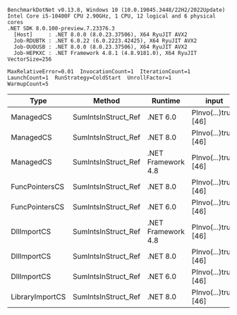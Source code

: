 ```

BenchmarkDotNet v0.13.8, Windows 10 (10.0.19045.3448/22H2/2022Update)
Intel Core i5-10400F CPU 2.90GHz, 1 CPU, 12 logical and 6 physical cores
.NET SDK 8.0.100-preview.7.23376.3
  [Host]     : .NET 8.0.0 (8.0.23.37506), X64 RyuJIT AVX2
  Job-RDUBTK : .NET 6.0.22 (6.0.2223.42425), X64 RyuJIT AVX2
  Job-OUOUSB : .NET 8.0.0 (8.0.23.37506), X64 RyuJIT AVX2
  Job-HEPKXC : .NET Framework 4.8.1 (4.8.9181.0), X64 RyuJIT VectorSize=256

MaxRelativeError=0.01  InvocationCount=1  IterationCount=1  
LaunchCount=1  RunStrategy=ColdStart  UnrollFactor=1  
WarmupCount=5  

```
| Type            | Method              | Runtime            | input                | Mean        | Error | Median      | Min         | Max         | Allocated |
|---------------- |-------------------- |------------------- |--------------------- |------------:|------:|------------:|------------:|------------:|----------:|
| ManagedCS       | SumIntsInStruct_Ref | .NET 6.0           | PInvo(...)truct [46] |    366.7 μs |    NA |    366.7 μs |    366.7 μs |    366.7 μs |     640 B |
| ManagedCS       | SumIntsInStruct_Ref | .NET 8.0           | PInvo(...)truct [46] |    387.5 μs |    NA |    387.5 μs |    387.5 μs |    387.5 μs |     400 B |
| ManagedCS       | SumIntsInStruct_Ref | .NET Framework 4.8 | PInvo(...)truct [46] |    551.2 μs |    NA |    551.2 μs |    551.2 μs |    551.2 μs |         - |
| FuncPointersCS  | SumIntsInStruct_Ref | .NET 8.0           | PInvo(...)truct [46] | 31,950.1 μs |    NA | 31,950.1 μs | 31,950.1 μs | 31,950.1 μs |     400 B |
| FuncPointersCS  | SumIntsInStruct_Ref | .NET 6.0           | PInvo(...)truct [46] | 32,186.8 μs |    NA | 32,186.8 μs | 32,186.8 μs | 32,186.8 μs |     640 B |
| DllImportCS     | SumIntsInStruct_Ref | .NET Framework 4.8 | PInvo(...)truct [46] | 42,962.2 μs |    NA | 42,962.2 μs | 42,962.2 μs | 42,962.2 μs |         - |
| DllImportCS     | SumIntsInStruct_Ref | .NET 8.0           | PInvo(...)truct [46] | 42,972.9 μs |    NA | 42,972.9 μs | 42,972.9 μs | 42,972.9 μs |     400 B |
| DllImportCS     | SumIntsInStruct_Ref | .NET 6.0           | PInvo(...)truct [46] | 43,163.5 μs |    NA | 43,163.5 μs | 43,163.5 μs | 43,163.5 μs |     640 B |
| LibraryImportCS | SumIntsInStruct_Ref | .NET 8.0           | PInvo(...)truct [46] | 44,848.3 μs |    NA | 44,848.3 μs | 44,848.3 μs | 44,848.3 μs |     400 B |
